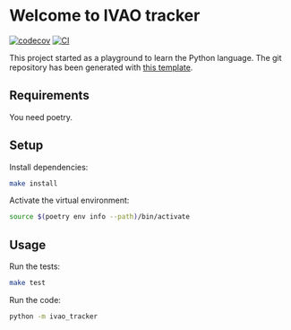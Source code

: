 # Welcome to IVAO tracker

[![codecov](https://codecov.io/gh/buehner/ivao_tracker/branch/main/graph/badge.svg?token=ivao_tracker_token_here)](https://codecov.io/gh/buehner/ivao_tracker)
[![CI](https://github.com/buehner/ivao_tracker/actions/workflows/main.yml/badge.svg)](https://github.com/buehner/ivao_tracker/actions/workflows/main.yml)

This project started as a playground to learn the Python language.
The git repository has been generated with [this template](https://github.com/rochacbruno/python-project-template).

## Requirements

You need poetry.

## Setup

Install dependencies:

```bash
make install
```

Activate the virtual environment:
```bash
source $(poetry env info --path)/bin/activate
```

## Usage

Run the tests:

```bash
make test
```

Run the code:

```bash
python -m ivao_tracker
```

